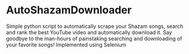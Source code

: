# AutoShazamDownloader
Simple python script to automatically scrape your Shazam songs, search and rank the best YouTube video and automatically download it. Say goodbye to the man-hours of painstaking searching and downloading of your favorite songs! Implemented using Selenium
